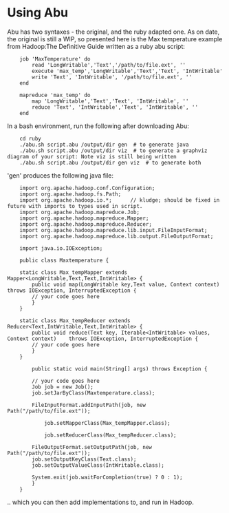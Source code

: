 Using Abu
===========
Abu has two syntaxes - the original, and the ruby adapted one. As on date, the original is still a WIP, so presented here is the Max temperature example from Hadoop:The Definitive Guide written as a ruby abu script:

        job 'MaxTemperature' do
            read 'LongWritable','Text','/path/to/file.ext', ''
            execute 'max_temp','LongWritable','Text','Text', 'IntWritable'
            write 'Text', 'IntWritable', '/path/to/file.ext', ''
        end

        mapreduce 'max_temp' do
            map 'LongWritable','Text','Text', 'IntWritable', ''
            reduce 'Text', 'IntWritable','Text', 'IntWritable', ''
        end

In a bash environment, run the following after downloading Abu:

        cd ruby
        ./abu.sh script.abu /output/dir gen  # to generate java
        ./abu.sh script.abu /output/dir viz  # to generate a graphviz diagram of your script: Note viz is still being written
        ./abu.sh script.abu /output/dir gen viz  # to generate both

'gen' produces the following java file:

        import org.apache.hadoop.conf.Configuration;
        import org.apache.hadoop.fs.Path;
        import org.apache.hadoop.io.*;      // kludge; should be fixed in future with imports to types used in script.
        import org.apache.hadoop.mapreduce.Job;
        import org.apache.hadoop.mapreduce.Mapper;
        import org.apache.hadoop.mapreduce.Reducer;
        import org.apache.hadoop.mapreduce.lib.input.FileInputFormat;
        import org.apache.hadoop.mapreduce.lib.output.FileOutputFormat;

        import java.io.IOException;

        public class Maxtemperature {

        static class Max_tempMapper extends Mapper<LongWritable,Text,Text,IntWritable> {
            public void map(LongWritable key,Text value, Context context)   throws IOException, InterruptedException {
            // your code goes here
            }
        }

        static class Max_tempReducer extends Reducer<Text,IntWritable,Text,IntWritable> {
            public void reduce(Text key, Iterable<IntWritable> values, Context context)    throws IOException, InterruptedException {
            // your code goes here
            }
        }

            public static void main(String[] args) throws Exception {

            // your code goes here
            Job job = new Job();
            job.setJarByClass(Maxtemperature.class);

            FileInputFormat.addInputPath(job, new Path("/path/to/file.ext"));

                job.setMapperClass(Max_tempMapper.class);

                job.setReducerClass(Max_tempReducer.class);

            FileOutputFormat.setOutputPath(job, new Path("/path/to/file.ext"));
            job.setOutputKeyClass(Text.class);
            job.setOutputValueClass(IntWritable.class);

            System.exit(job.waitForCompletion(true) ? 0 : 1);
            }
        }
.. which you can then add implementations to, and run in Hadoop.
